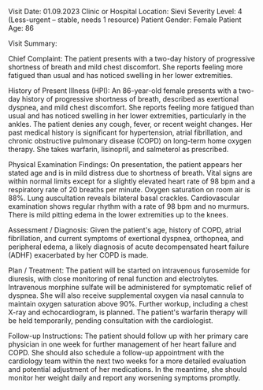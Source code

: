 Visit Date: 01.09.2023
Clinic or Hospital Location: Sievi
Severity Level: 4 (Less-urgent – stable, needs 1 resource)
Patient Gender: Female
Patient Age: 86

Visit Summary:

Chief Complaint: The patient presents with a two-day history of progressive shortness of breath and mild chest discomfort. She reports feeling more fatigued than usual and has noticed swelling in her lower extremities.

History of Present Illness (HPI): An 86-year-old female presents with a two-day history of progressive shortness of breath, described as exertional dyspnea, and mild chest discomfort. She reports feeling more fatigued than usual and has noticed swelling in her lower extremities, particularly in the ankles. The patient denies any cough, fever, or recent weight changes. Her past medical history is significant for hypertension, atrial fibrillation, and chronic obstructive pulmonary disease (COPD) on long-term home oxygen therapy. She takes warfarin, lisinopril, and salmeterol as prescribed.

Physical Examination Findings: On presentation, the patient appears her stated age and is in mild distress due to shortness of breath. Vital signs are within normal limits except for a slightly elevated heart rate of 98 bpm and a respiratory rate of 20 breaths per minute. Oxygen saturation on room air is 88%. Lung auscultation reveals bilateral basal crackles. Cardiovascular examination shows regular rhythm with a rate of 98 bpm and no murmurs. There is mild pitting edema in the lower extremities up to the knees.

Assessment / Diagnosis: Given the patient's age, history of COPD, atrial fibrillation, and current symptoms of exertional dyspnea, orthopnea, and peripheral edema, a likely diagnosis of acute decompensated heart failure (ADHF) exacerbated by her COPD is made.

Plan / Treatment: The patient will be started on intravenous furosemide for diuresis, with close monitoring of renal function and electrolytes. Intravenous morphine sulfate will be administered for symptomatic relief of dyspnea. She will also receive supplemental oxygen via nasal cannula to maintain oxygen saturation above 90%. Further workup, including a chest X-ray and echocardiogram, is planned. The patient's warfarin therapy will be held temporarily, pending consultation with the cardiologist.

Follow-up Instructions: The patient should follow up with her primary care physician in one week for further management of her heart failure and COPD. She should also schedule a follow-up appointment with the cardiology team within the next two weeks for a more detailed evaluation and potential adjustment of her medications. In the meantime, she should monitor her weight daily and report any worsening symptoms promptly.